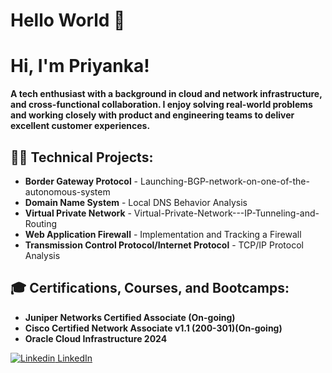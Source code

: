 # Hello World 🙏  


# Hi, I'm Priyanka!  
**A tech enthusiast with a background in cloud and network infrastructure, and cross-functional collaboration. I enjoy solving real-world problems and working closely with product and engineering teams to deliver excellent customer experiences.**  

## 👨‍💻 Technical Projects:  
- **Border Gateway Protocol** - Launching-BGP-network-on-one-of-the-autonomous-system  
- **Domain Name System** - Local DNS Behavior Analysis
- **Virtual Private Network** - Virtual-Private-Network---IP-Tunneling-and-Routing 
- **Web Application Firewall** - Implementation and Tracking a Firewall
- **Transmission Control Protocol/Internet Protocol** - TCP/IP Protocol Analysis


## 🎓 Certifications, Courses, and Bootcamps:  
- **Juniper Networks Certified Associate (On-going)**
- **Cisco Certified Network Associate v1.1 (200-301)(On-going)**
- **Oracle Cloud Infrastructure 2024**

  
[![Linkedin](https://i.sstatic.net/gVE0j.png) LinkedIn](https://www.linkedin.com/)
&nbsp;



